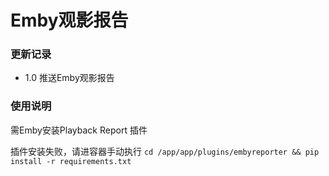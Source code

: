 # Emby观影报告

### 更新记录

- 1.0 推送Emby观影报告

### 使用说明

需Emby安装Playback Report 插件

插件安装失败，请进容器手动执行 `cd /app/app/plugins/embyreporter && pip install -r requirements.txt`